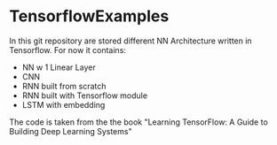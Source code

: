 # TensorflowExamples

In this git repository are stored different NN Architecture written in Tensorflow. For now it contains:

- NN w 1 Linear Layer
- CNN
- RNN built from scratch
- RNN built with Tensorflow module
- LSTM with embedding

The code is taken from the the book "Learning TensorFlow: A Guide to Building Deep Learning Systems"

